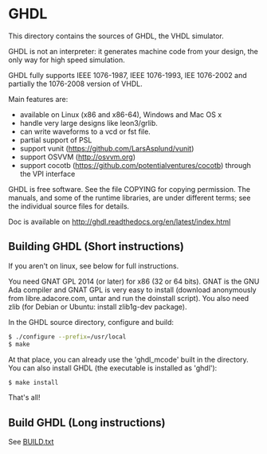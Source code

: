 # GHDL

This directory contains the sources of GHDL, the VHDL simulator.

GHDL is not an interpreter: it generates machine code from your design,
the only way for high speed simulation.

GHDL fully supports IEEE 1076-1987, IEEE 1076-1993, IEE 1076-2002 and
partially the 1076-2008 version of VHDL.

Main features are:
- available on Linux (x86 and x86-64), Windows and Mac OS x
- handle very large designs like leon3/grlib.
- can write waveforms to a vcd or fst file.
- partial support of PSL
- support vunit (https://github.com/LarsAsplund/vunit)
- support OSVVM (http://osvvm.org)
- support cocotb (https://github.com/potentialventures/cocotb) through the VPI interface

GHDL is free software.  See the file COPYING for copying permission.
The manuals, and some of the runtime libraries, are under different
terms; see the individual source files for details.

Doc is available on http://ghdl.readthedocs.org/en/latest/index.html

## Building GHDL (Short instructions)

If you aren't on linux, see below for full instructions.

You need GNAT GPL 2014 (or later) for x86 (32 or 64 bits).  GNAT is the GNU Ada
compiler and GNAT GPL is very easy to install (download anonymously from
libre.adacore.com, untar and run the doinstall script).  You also need
zlib (for Debian or Ubuntu: install zlib1g-dev package).

In the GHDL source directory, configure and build:
```sh
$ ./configure --prefix=/usr/local
$ make
```

At that place, you can already use the 'ghdl_mcode' built in the directory.
You can also install GHDL (the executable is installed as 'ghdl'):
```sh
$ make install
```

That's all!

## Build GHDL (Long instructions)

See [BUILD.txt](https://github.com/tgingold/ghdl/BUILD.txt)
